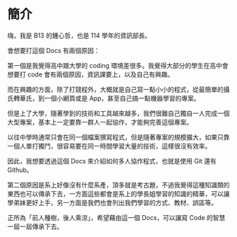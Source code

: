 # 簡介

嗨，我是 B13 的鍾心哲，也是 114 學年的資訊部長。

會想要打這個 Docs 有兩個原因：

第一個是我覺得高中跟大學的 coding 環境差很多。我覺得大部分的學生在高中會想要打 code 會有兩個原因，資訊課要上，以及自己有興趣。

而在興趣的方面，除了打競程外，大概就是自己寫一點小小的程式，從最簡單的攝氏轉華氏，到一個小網頁或是 App，甚至自己搞一點機器學習的專案。

但是上了大學，隨著學到的技術和工具越來越多，我們很難自己獨自一人完成一個大型專案，基本上一定要靠一群人一起協作，才能夠完善這個專案。

以往中學時通常只會在同一個檔案撰寫程式，但是隨著專案的規模擴大，如果只靠一個人單打獨鬥，很容易要在同一時間學習大量的技術，這樣很沒有效率。

因此，我想要透過這個 Docs 來介紹如何多人協作程式，也就是使用 Git 還有 Github。

第二個原因是系上好像沒有什麼系產，頂多就是考古題，不過我覺得這種知識類的東西也可以傳承下去，一方面這些都會是系上的學長姐學習的知識的精華，可以讓學弟妹更好上手，另一方面是我們也會列出我們學習的方式、教材、誤區等。

正所為「前人種樹，後人乘涼」，希望藉由這一個 Docs，可以讓寫 Code 的智慧一屆一屆傳承下去。